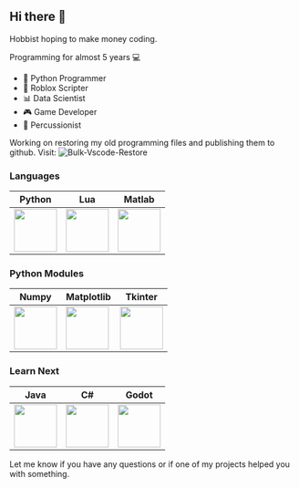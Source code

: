 ## Hi there 👋

Hobbist hoping to make money coding. 

Programming for almost 5 years :computer:

- :snake: Python Programmer
- :pencil: Roblox Scripter
- :bar_chart: Data Scientist
- :video_game: Game Developer
- :drum: Percussionist

Working on restoring my old programming files and publishing them to github. Visit: ![Bulk-Vscode-Restore](https://github.com/PythonDominator/Bulk-Vscode-Restore)

### Languages
| Python        |           Lua |          Matlab |
| ------------- | ------------- |------------- |
| <img src="https://github.com/PythonDominator/PythonDominator/assets/102424561/efcd4e15-7189-453c-b207-f5842188ea78" width=75 height=75> | <img src="https://github.com/PythonDominator/PythonDominator/assets/102424561/05073191-2b6b-4b05-a7ca-a4e48dd5933e" width=75 height=75>  | <img src="https://github.com/PythonDominator/PythonDominator/assets/102424561/487ce263-7f0b-4b64-8f40-e8b5c0e3ca8b)" width=75 height=75> | 

### Python Modules
| Numpy        |           Matplotlib |          Tkinter |
| ------------- | ------------- |------------- |
| <img src="https://github.com/PythonDominator/PythonDominator/assets/102424561/54198fd9-34ec-48ea-99a7-94f97ee874f7" width=75 height=75> | <img src="https://github.com/PythonDominator/PythonDominator/assets/102424561/2e9a5a9c-2042-4a26-8b48-4182447ea988" width=75 height=75>  | <img src="https://github.com/PythonDominator/PythonDominator/assets/102424561/ea4d6246-99f6-46d5-9e74-25068b7e3ffd" width=75 height=75> 

### Learn Next
| Java        |           C# |          Godot |
| ------------- | ------------- |------------- |
| <img src="https://github.com/PythonDominator/PythonDominator/assets/102424561/0e346a37-b66e-4075-942c-0907d02046cf" width=75 height=75> | <img src="https://github.com/PythonDominator/PythonDominator/assets/102424561/63a084ad-1c0a-4297-8788-e00bea6703c2" width=75 height=75>  | <img src="https://github.com/PythonDominator/PythonDominator/assets/102424561/2f7a13e5-0639-44b8-8506-a14fbff4833a" width=75 height=75> 

Let me know if you have any questions or if one of my projects helped you with something.
